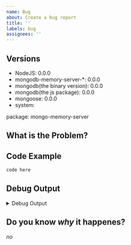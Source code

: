 ```yaml
---
name: Bug
about: Create a bug report
title: ''
labels: bug
assignees: ''
---
```


<!--
Make sure you read [Mastering-Markdown](https://guides.github.com/features/mastering-markdown/)
-->

## Versions

- NodeJS: 0.0.0
- mongodb-memory-server-*: 0.0.0 <!--"latest" is not a version-->
- mongodb(the binary version): 0.0.0
- mongodb(the js package): 0.0.0
- mongoose: 0.0.0 <!--remove this if not used-->
- system: <!--either Windows, MacOS, Linux (with distro and distro version)-->

package: mongo-memory-server <!--State the package you are using-->
<!--
possible are:
mongo-memory-server
mongo-memory-server-core
mongo-memory-server-global
-->

## What is the Problem?

<!--Please add an description of what the bug / problem is-->

## Code Example

```ts
code here
```

## Debug Output

<!--
In most cases the [Debug Output](https://github.com/nodkz/mongodb-memory-server#enable-debug-mode) would be helpful
Please provide the debug output in one of the following ways (the higher the more its preferred):
(replace the `<details>` section with the url, if a URL is needed)

1. Put the Debug Output in the codeblock of the `<details>` section below
2. Put it on https://gist.github.com/
3. Put it as a file inside a https://github.com/ repository (when using a reproduction repository)
4. Put it on https://pastebin.com/
-->

<details>
<summary>Debug Output</summary>
<!--The Space between the codeblock and the HTML elements are needed, otherwise they wont be processed to a codeblock-->

```txt
Put The Debugout output here
```

</details>

## Do you know *why* it happenes?

*no*
